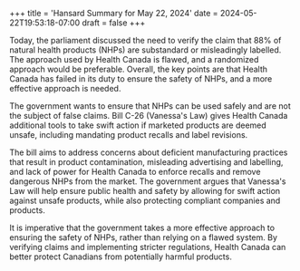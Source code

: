 +++
title = 'Hansard Summary for May 22, 2024'
date = 2024-05-22T19:53:18-07:00
draft = false
+++

Today, the parliament discussed the need to verify the claim that 88% of natural health products (NHPs) are substandard or misleadingly labelled. The approach used by Health Canada is flawed, and a randomized approach would be preferable. Overall, the key points are that Health Canada has failed in its duty to ensure the safety of NHPs, and a more effective approach is needed.

The government wants to ensure that NHPs can be used safely and are not the subject of false claims. Bill C-26 (Vanessa's Law) gives Health Canada additional tools to take swift action if marketed products are deemed unsafe, including mandating product recalls and label revisions.

The bill aims to address concerns about deficient manufacturing practices that result in product contamination, misleading advertising and labelling, and lack of power for Health Canada to enforce recalls and remove dangerous NHPs from the market. The government argues that Vanessa's Law will help ensure public health and safety by allowing for swift action against unsafe products, while also protecting compliant companies and products.

It is imperative that the government takes a more effective approach to ensuring the safety of NHPs, rather than relying on a flawed system. By verifying claims and implementing stricter regulations, Health Canada can better protect Canadians from potentially harmful products.